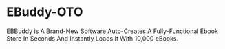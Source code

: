 # EBuddy-OTO
EBBuddy is A Brand-New Software Auto-Creates A Fully-Functional Ebook Store In Seconds And Instantly Loads It With 10,000 eBooks.
